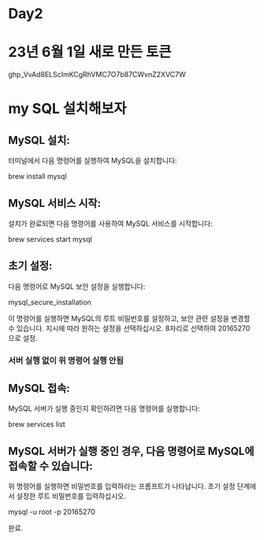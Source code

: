 

Day2
=====
# 23년 6월 1일 새로 만든 토큰
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

# my SQL 설치해보자
## MySQL 설치:
터미널에서 다음 명령어를 실행하여 MySQL을 설치합니다:

brew install mysql

## MySQL 서비스 시작:
설치가 완료되면 다음 명령어를 사용하여 MySQL 서비스를 시작합니다:

brew services start mysql

## 초기 설정:
다음 명령어로 MySQL 보안 설정을 실행합니다:

mysql_secure_installation

이 명령어를 실행하면 MySQL의 루트 비밀번호를 설정하고, 보안 관련 설정을 변경할 수 있습니다. 지시에 따라 원하는 설정을 선택하십시오.
8자리로 선택하여 20165270 으로 설정.

### 서버 실행 없이 위 명령어 실행 안됨

## MySQL 접속:
MySQL 서버가 실행 중인지 확인하려면 다음 명령어를 실행합니다:

brew services list

## MySQL 서버가 실행 중인 경우, 다음 명령어로 MySQL에 접속할 수 있습니다:
위 명령어를 실행하면 비밀번호를 입력하라는 프롬프트가 나타납니다. 초기 설정 단계에서 설정한 루트 비밀번호를 입력하십시오.

mysql -u root -p
20165270

완료.